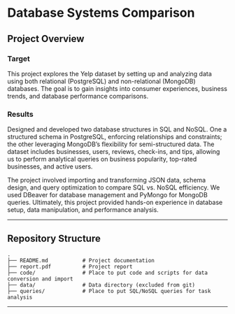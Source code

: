 # Database Systems Comparison

## Project Overview

### Target

This project explores the Yelp dataset by setting up and analyzing data using both relational (PostgreSQL) and non-relational (MongoDB) databases. The goal is to gain insights into consumer experiences, business trends, and database performance comparisons.

### Results

Designed and developed two database structures in SQL and NoSQL. One a structured schema in PostgreSQL, enforcing relationships and constraints; the other leveraging MongoDB’s flexibility for semi-structured data. The dataset includes businesses, users, reviews, check-ins, and tips, allowing us to perform analytical queries on business popularity, top-rated businesses, and active users.

The project involved importing and transforming JSON data, schema design, and query optimization to compare SQL vs. NoSQL efficiency. We used DBeaver for database management and PyMongo for MongoDB queries. Ultimately, this project provided hands-on experience in database setup, data manipulation, and performance analysis.

---

## Repository Structure

```
.
├── README.md           # Project documentation
├── report.pdf          # Project report
├── code/               # Place to put code and scripts for data conversion and import
├── data/               # Data directory (excluded from git)
├── queries/            # Place to put SQL/NoSQL queries for task analysis
```

---
